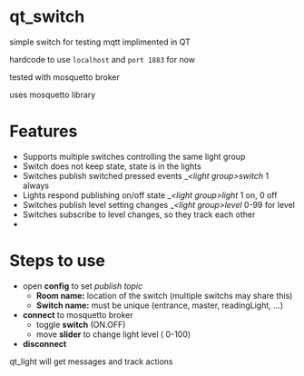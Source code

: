 # qt_switch
simple switch for testing mqtt implimented in QT

hardcode to use `localhost` and `port 1883` for now

tested with mosquetto broker

uses mosquetto library

# Features
* Supports multiple switches controlling the same light group
* Switch does not keep state, state is in the lights
* Switches publish switched pressed events __<room>\<light group>_switch__ 1 always
* Lights respond publishing on/off state   __<room>\<light group>_light__  1 on, 0 off
* Switches publish level setting changes   __<room>\<light group>_level__  0-99 for level
* Switches subscribe to level changes, so they track each other
* 

# Steps to use
* open __config__ to set _publish topic_
  * __Room name:__ location of the switch (multiple switchs may share this)
  * __Switch name:__ must be unique (entrance, master, readingLight, ...)
* __connect__ to mosquetto broker
  * toggle __switch__ (ON.OFF)
  * move __slider__ to change light level ( 0-100)
* __disconnect__


qt_light will get messages and track actions
